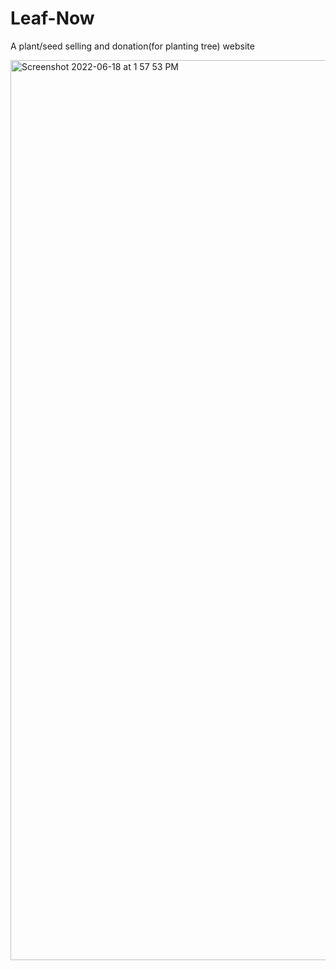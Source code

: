 # Leaf-Now
A plant/seed selling and donation(for planting tree) website

<img width="1440" alt="Screenshot 2022-06-18 at 1 57 53 PM" src="https://user-images.githubusercontent.com/82810005/174456163-7b0895b5-ef37-4c08-9edf-a22360274d36.png">


